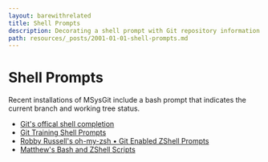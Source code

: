 ```yaml
---
layout: barewithrelated
title: Shell Prompts
description: Decorating a shell prompt with Git repository information.
path: resources/_posts/2001-01-01-shell-prompts.md
---
```


# Shell Prompts

Recent installations of MSysGit include a bash prompt that indicates the current branch and working tree status.

* [Git's offical shell completion](https://github.com/github/git/blob/github/contrib/completion/git-completion.bash)
* [Git Training Shell Prompts](https://github.com/github/teach.github.com/tree/gh-pages/examples/shellprompts)
* [Robby Russell's oh-my-zsh • Git Enabled ZShell Prompts](http://github.com/robbyrussell/oh-my-zsh)
* [Matthew's Bash and ZShell Scripts](https://github.com/matthewmccullough/scripts)
